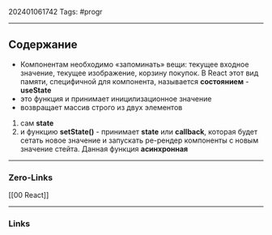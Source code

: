 202401061742
Tags: #progr 

---
## Содержание
 
- Компонентам необходимо «запоминать» вещи: текущее входное значение, текущее изображение, корзину покупок. В React этот вид памяти, специфичной для компонента, называется **состоянием** - **useState**
- это функция и принимает иницилизационное значение
- возвращает массив строго из двух элементов
1. сам **state**
2. и функцию **setState()** - принимает **state** или **callback**, которая будет сетать новое значение и запускать ре-рендер компоненты с новым значение стейта. Данная функция **асинхронная**
---
### Zero-Links
[[00 React]]

---
### Links
